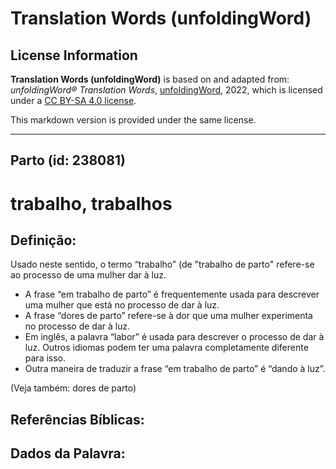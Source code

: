# Translation Words (unfoldingWord)

## License Information

**Translation Words (unfoldingWord)** is based on and adapted from: _unfoldingWord® Translation Words_, [unfoldingWord](https://unfoldingword.org/utw), 2022, which is licensed under a [CC BY-SA 4.0 license](https://creativecommons.org/licenses/by-sa/4.0/legalcode.en).

This markdown version is provided under the same license.



--------------------------------

## Parto (id: 238081)

trabalho, trabalhos
===================

Definição:
----------

Usado neste sentido, o termo “trabalho” (de "trabalho de parto" refere\-se ao processo de uma mulher dar à luz.

* A frase “em trabalho de parto” é frequentemente usada para descrever uma mulher que está no processo de dar à luz.
* A frase “dores de parto” refere\-se à dor que uma mulher experimenta no processo de dar à luz.
* Em inglês, a palavra “labor” é usada para descrever o processo de dar à luz. Outros idiomas podem ter uma palavra completamente diferente para isso.
* Outra maneira de traduzir a frase “em trabalho de parto” é “dando à luz”.

(Veja também: dores de parto)

Referências Bíblicas:
---------------------

Dados da Palavra:
-----------------


